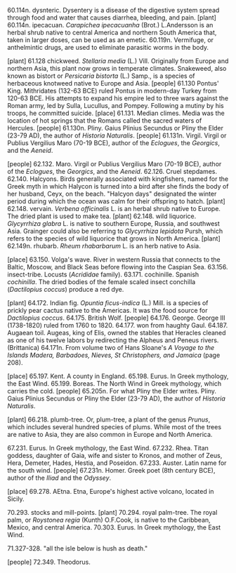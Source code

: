 60.114n. dysnteric. Dysentery is a disease of the digestive system spread through food and water that causes diarrhea, bleeding, and pain.
[plant] 60.114n. ipecacuan. *Carapichea ipecacuanha* (Brot.) L.Andersson is an herbal shrub native to central America and northern South America that, taken in larger doses, can be used as an emetic. 
60.119n. Vermifuge, or anthelmintic drugs, are used to eliminate parasitic worms in the body.

[plant] 61.128 chickweed. *Stellaria media* (L.) Vill. Originally from Europe and northern Asia, this plant now grows in temperate climates. Snakeweed, also known as bistort or *Persicaria bistorta* (L.) Samp., is a species of herbaceous knotweed native to Europe and Asia. <!--I tried to parse through Grainger's multiple notes, but I could only find these two varieties-->
[people] 61.130 Pontus' King. Mithridates (132-63 BCE) ruled Pontus in modern-day Turkey from 120-63 BCE. His attempts to expand his empire led to three wars against the Roman army, led by Sulla, Lucullus, and Pompey. Following a mutiny by his troops, he committed suicide.
[place] 61.131. Median climes. Media was the location of hot springs that the Romans called the sacred waters of Hercules. 
[people] 61.130n. Pliny. Gaius Plinius Secundus or Pliny the Elder (23-79 AD), the author of *Historia Naturalis*. 
[people] 61.131n. Virgil. Virgil or Publius Vergilius Maro (70-19 BCE), author of the *Eclogues*, the *Georgics*, and the *Aeneid*. <!--taken from Julie's note-->

[people] 62.132. Maro. Virgil or Publius Vergilius Maro (70-19 BCE), author of the *Eclogues*, the *Georgics*, and the *Aeneid*. <!--taken from Julie's note-->
62.126. Cruel stepdames. <!--fill in information-->
62.140. Halcyons. Birds generally associated with kingfishers, named for the Greek myth in which Halycon is turned into a bird after she finds the body of her husband, Ceyx, on the beach. "Halcyon days" designated the winter period during which the ocean was calm for their offspring to hatch.
[plant] 62.148. vervain. *Verbena officinalis* L. is an herbal shrub native to Europe. The dried plant is used to make tea.
[plant] 62.148. wild liquorice. *Glycyrrhiza glabra* L. is native to southern Europe, Russia, and southwest Asia. Grainger could also be referring to *Glycyrrhiza lepidota* Pursh, which refers to the species of wild liquorice that grows in North America.
[plant] 62.149n. rhubarb. *Rheum rhabarbarum* L. is an herb native to Asia. 

[place] 63.150. Volga's wave. River in western Russia that connects to the Baltic, Moscow, and Black Seas before flowing into the Caspian Sea.
63.156. insect-tribe. Locusts (*Acrididae* family).
63.171. cochinille. Spanish *cochinilla*. The dried bodies of the female scaled insect conchilla (*Dactilopius coccus*) produce a red dye.

[plant] 64.172. Indian fig. *Opuntia ficus-indica* (L.) Mill. is a species of prickly pear cactus native to the Americas. It was the food source for *Dactilopius coccus*. <!--Wikipedia noted that Humboldt said opuntia was a word with Taino origins, although I haven't confirmed-->
64.175. British Wolf. <!--this seems like something?-->
[people] 64.176. George. George III (1738-1820) ruled from 1760 to 1820.
64.177. won from haughty Gaul. <!--potential Seven Years War reference?-->
64.187. Augaean toil. Augeas, king of Elis, owned the stables that Heracles cleaned as one of his twelve labors by redirecting the Alpheus and Peneus rivers. (Brittanica)
64.171n. From volume two of Hans Sloane's *A Voyage to the Islands Madera, Barbadoes, Nieves, St Christophers, and Jamaica* (page 208).

[place] 65.197. Kent. A county in England.
65.198. Eurus. In Greek mythology, the East Wind.
65.199. Boreas. The North Wind in Greek mythology, which carries the cold.
[people] 65.205n. For what Pliny the Elder writes. Pliny. Gaius Plinius Secundus or Pliny the Elder (23-79 AD), the author of *Historia Naturalis*. <!--cannot find what plant this is-->

[plant] 66.218. plumb-tree. Or, plum-tree, a plant of the genus *Prunus*, which includes several hundred species of plums. While most of the trees are native to Asia, they are also common in Europe and North America.

67.231. Eurus. In Greek mythology, the East Wind.
67.232. Rhea. Titan goddess, daughter of Gaia, wife and sister to Kronos, and mother of Zeus, Hera, Demeter, Hades, Hestia, and Poseidon.
67.233. Auster. Latin name for the south wind.
[people] 67.231n. Homer. Greek poet (8th century BCE), author of the *Iliad* and the *Odyssey*.

[place] 69.278. AEtna. Etna, Europe's highest active volcano, located in Sicily. 
<!--generally: are we doing an essay on the weather and climate? In relation to creoleness/danger/enslaved resistance?-->

70.293. stocks and mill-points. <!--sugar cane processing sources? do we have an image here? Or a source that more clearly details this mechanism? I think the famous one is the 1823 Antigua image?-->
[plant] 70.294. royal palm-tree. The royal palm, or *Roystonea regia* (Kunth) O.F.Cook, is native to the Caribbean, Mexico, and central America.
70.303. Eurus. In Greek mythology, the East Wind.

71.327-328. "all the isle below is hush as death." <!--The closest thing I can find it "All things are hush'd, as Nature's self lay dead" in *The Indian Emperor* by John Dryden (1631-1700), according to Wikipedia-->

[people] 72.349. Theodorus. <!--there seem to be three options: geometer (5th century BCE), rhetor (early ADs), or architect (550-520 BCE)-->
